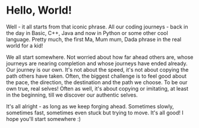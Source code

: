# Hello, World! 

Well - it all starts from that iconic phrase. All our coding journeys - back in the day in Basic, C++, Java and now in Python or some other cool language. Pretty much, the first Ma, Mum mum, Dada phrase in the real world for a kid! 

We all start somewhere. Not worried about how far ahead others are, whose journeys are nearing completion and whose journeys have ended already. Our journey is our own. It's not about the speed, it's not about copying the path others have taken. Often, the biggest challenge is to feel good about the pace, the direction, the destination and the path we choose. To be our own true, real selves! Often as well, it's about copying or imitating, at least in the beginning, till we discover our authentic selves. 

It's all alright - as long as we keep forging ahead. Sometimes slowly, sometimes fast, sometimes even stuck but trying to move. It's all good! I hope you'll start somewhere :) 
